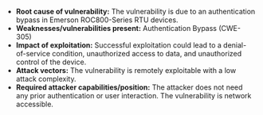 - **Root cause of vulnerability:** The vulnerability is due to an authentication bypass in Emerson ROC800-Series RTU devices.
- **Weaknesses/vulnerabilities present:** Authentication Bypass (CWE-305)
- **Impact of exploitation:** Successful exploitation could lead to a denial-of-service condition, unauthorized access to data, and unauthorized control of the device.
- **Attack vectors:** The vulnerability is remotely exploitable with a low attack complexity.
- **Required attacker capabilities/position:** The attacker does not need any prior authentication or user interaction. The vulnerability is network accessible.